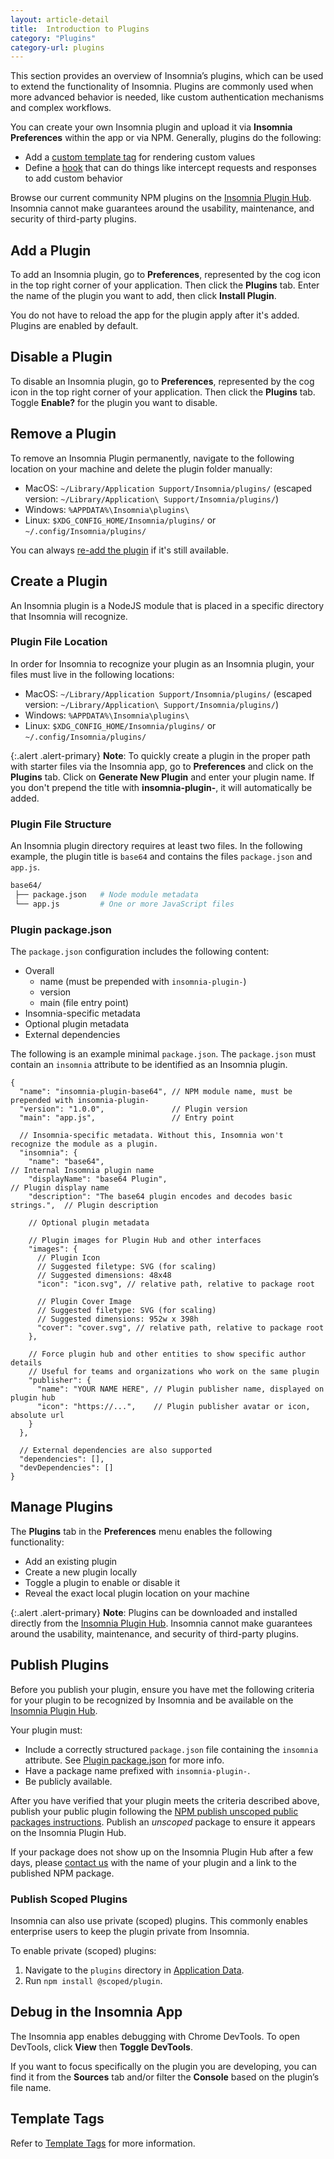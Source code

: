 ```yaml
---
layout: article-detail
title:  Introduction to Plugins
category: "Plugins"
category-url: plugins
---
```


This section provides an overview of Insomnia’s plugins, which can be used to extend the functionality of Insomnia. Plugins are commonly used when more advanced behavior is needed, like custom authentication mechanisms and complex workflows.

You can create your own Insomnia plugin and upload it via **Insomnia Preferences** within the app or via NPM. Generally, plugins do the following:

* Add a [custom template tag](/insomnia/template-tags) for rendering custom values
* Define a [hook](/insomnia/hooks-and-actions) that can do things like intercept requests and responses to add custom behavior

Browse our current community NPM plugins on the [Insomnia Plugin Hub](https://insomnia.rest/plugins). Insomnia cannot make guarantees around the usability, maintenance, and security of third-party plugins.

## Add a Plugin

To add an Insomnia plugin, go to **Preferences**, represented by the cog icon in the top right corner of your application. Then click the **Plugins** tab. Enter the name of the plugin you want to add, then click **Install Plugin**.

You do not have to reload the app for the plugin apply after it's added. Plugins are enabled by default.

## Disable a Plugin

To disable an Insomnia plugin, go to **Preferences**, represented by the cog icon in the top right corner of your application. Then click the **Plugins** tab. Toggle **Enable?** for the plugin you want to disable.

## Remove a Plugin

To remove an Insomnia Plugin permanently, navigate to the following location on your machine and delete the plugin folder manually:

* MacOS:   `~/Library/Application Support/Insomnia/plugins/` (escaped version: `~/Library/Application\ Support/Insomnia/plugins/`)
* Windows: `%APPDATA%\Insomnia\plugins\`
* Linux:   `$XDG_CONFIG_HOME/Insomnia/plugins/` or `~/.config/Insomnia/plugins/`

You can always [re-add the plugin](#add-a-plugin) if it's still available.

## Create a Plugin

An Insomnia plugin is a NodeJS module that is placed in a specific directory that Insomnia will recognize.

### Plugin File Location

In order for Insomnia to recognize your plugin as an Insomnia plugin, your files must live in the following locations:

* MacOS:   `~/Library/Application Support/Insomnia/plugins/` (escaped version: `~/Library/Application\ Support/Insomnia/plugins/`)
* Windows: `%APPDATA%\Insomnia\plugins\`
* Linux:   `$XDG_CONFIG_HOME/Insomnia/plugins/` or `~/.config/Insomnia/plugins/`

{:.alert .alert-primary}
**Note**: To quickly create a plugin in the proper path with starter files via the Insomnia app, go to **Preferences** and click on the **Plugins** tab. Click on **Generate New Plugin** and enter your plugin name. If you don't prepend the title with **insomnia-plugin-**, it will automatically be added.

### Plugin File Structure

An Insomnia plugin directory requires at least two files. In the following example, the plugin title is `base64` and contains the files `package.json` and `app.js`.

```bash
base64/             
 ├── package.json   # Node module metadata
 └── app.js         # One or more JavaScript files
```

### Plugin package.json

The `package.json` configuration includes the following content:

* Overall
  * name (must be prepended with `insomnia-plugin-`)
  * version
  * main (file entry point)
* Insomnia-specific metadata
* Optional plugin metadata
* External dependencies

The following is an example minimal `package.json`. The `package.json` must contain an `insomnia` attribute to be identified as an Insomnia plugin.

```json-doc
{
  "name": "insomnia-plugin-base64", // NPM module name, must be prepended with insomnia-plugin-
  "version": "1.0.0",               // Plugin version
  "main": "app.js",                 // Entry point
  
  // Insomnia-specific metadata. Without this, Insomnia won't recognize the module as a plugin.
  "insomnia": {                    
    "name": "base64",                                                       // Internal Insomnia plugin name
    "displayName": "base64 Plugin",                                         // Plugin display name
    "description": "The base64 plugin encodes and decodes basic strings.",  // Plugin description

    // Optional plugin metadata

    // Plugin images for Plugin Hub and other interfaces
    "images": {
      // Plugin Icon
      // Suggested filetype: SVG (for scaling)
      // Suggested dimensions: 48x48
      "icon": "icon.svg", // relative path, relative to package root

      // Plugin Cover Image
      // Suggested filetype: SVG (for scaling)
      // Suggested dimensions: 952w x 398h
      "cover": "cover.svg", // relative path, relative to package root
    },

    // Force plugin hub and other entities to show specific author details
    // Useful for teams and organizations who work on the same plugin
    "publisher": {
      "name": "YOUR NAME HERE", // Plugin publisher name, displayed on plugin hub
      "icon": "https://...",    // Plugin publisher avatar or icon, absolute url
    }
  },
  
  // External dependencies are also supported
  "dependencies": [],
  "devDependencies": []
}
```

## Manage Plugins

The **Plugins** tab in the **Preferences** menu enables the following functionality:

* Add an existing plugin
* Create a new plugin locally
* Toggle a plugin to enable or disable it
* Reveal the exact local plugin location on your machine

{:.alert .alert-primary}
**Note**: Plugins can be downloaded and installed directly from the [Insomnia Plugin Hub](https://insomnia.rest/plugins). Insomnia cannot make guarantees around the usability, maintenance, and security of third-party plugins.

## Publish Plugins

Before you publish your plugin, ensure you have met the following criteria for your plugin to be recognized by Insomnia and be available on the [Insomnia Plugin Hub](https://insomnia.rest/plugins).

Your plugin must:

* Include a correctly structured `package.json` file containing the `insomnia` attribute. See [Plugin package.json](#plugin-packagejson) for more info.
* Have a package name prefixed with `insomnia-plugin-`.
* Be publicly available.

After you have verified that your plugin meets the criteria described above, publish your public plugin following the [NPM publish unscoped public packages instructions](https://docs.npmjs.com/creating-and-publishing-unscoped-public-packages). Publish an _unscoped_ package to ensure it appears on the Insomnia Plugin Hub. 

If your package does not show up on the Insomnia Plugin Hub after a few days, please [contact us](https://insomnia.rest/support) with the name of your plugin and a link to the published NPM package.

### Publish Scoped Plugins

Insomnia can also use private (scoped) plugins. This commonly enables enterprise users to keep the plugin private from Insomnia.

To enable private (scoped) plugins:

1. Navigate to the `plugins` directory in [Application Data](/insomnia/application-data).
2. Run `npm install @scoped/plugin`.

## Debug in the Insomnia App

The Insomnia app enables debugging with Chrome DevTools. To open DevTools, click **View** then **Toggle DevTools**.

If you want to focus specifically on the plugin you are developing, you can find it from the **Sources** tab and/or filter the **Console** based on the plugin’s file name.

## Template Tags

Refer to [Template Tags](/insomnia/template-tags) for more information.
